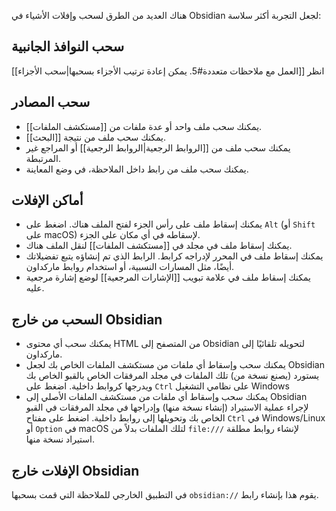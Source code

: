 هناك العديد من الطرق لسحب وإفلات الأشياء في Obsidian لجعل التجربة أكثر سلاسة:

## سحب النوافذ الجانبية

انظر [[العمل مع ملاحظات متعددة#5. يمكن إعادة ترتيب الأجزاء بسحبها|سحب الأجزاء]]

## سحب المصادر

- يمكنك سحب ملف واحد أو عدة ملفات من [[مستكشف الملفات]].
- يمكنك سحب ملف من نتيجة [[البحث]].
- يمكنك سحب ملف من [[الروابط الرجعية|الروابط الرجعية]] أو المراجع غير المرتبطة.
- يمكنك سحب ملف من رابط داخل الملاحظة، في وضع المعاينة.

## أماكن الإفلات

- يمكنك إسقاط ملف على رأس الجزء لفتح الملف هناك. اضغط على `Alt` (أو `Shift` على macOS) لإسقاطه في أي مكان على الجزء.
- يمكنك إسقاط ملف في مجلد في [[مستكشف الملفات]] لنقل الملف هناك.
- يمكنك إسقاط ملف في المحرر لإدراجه كرابط. الرابط الذي تم إنشاؤه يتبع تفضيلاتك أيضًا، مثل المسارات النسبية، أو استخدام روابط ماركداون.
- يمكنك إسقاط ملف في علامة تبويب [[الإشارات المرجعية]] لوضع إشارة مرجعية عليه.

## السحب من خارج Obsidian

- يمكنك سحب أي محتوى HTML من المتصفح إلى Obsidian لتحويله تلقائيًا إلى ماركداون.
- يمكنك سحب وإسقاط أي ملفات من مستكشف الملفات الخاص بك لجعل Obsidian يستورد (يصنع نسخة من) تلك الملفات في مجلد المرفقات الخاص بالقبو الخاص بك ويدرجها كروابط داخلية. اضغط على `Ctrl` على نظامي التشغيل Windows
- يمكنك سحب وإسقاط أي ملفات من مستكشف الملفات الأصلي إلى Obsidian لإجراء عملية الاستيراد (إنشاء نسخة منها) وإدراجها في مجلد المرفقات في القبو الخاص بك وتحويلها إلى روابط داخلية. اضغط على مفتاح `Ctrl` في Windows/Linux أو `Option` في macOS لإنشاء روابط مطلقة <code dir="ltr">file:///</code> لتلك الملفات بدلاً من استيراد نسخة منها.

## الإفلات خارج Obsidian

يقوم هذا بإنشاء رابط <code dir="ltr">obsidian://</code> في التطبيق الخارجي للملاحظة التي قمت بسحبها.
